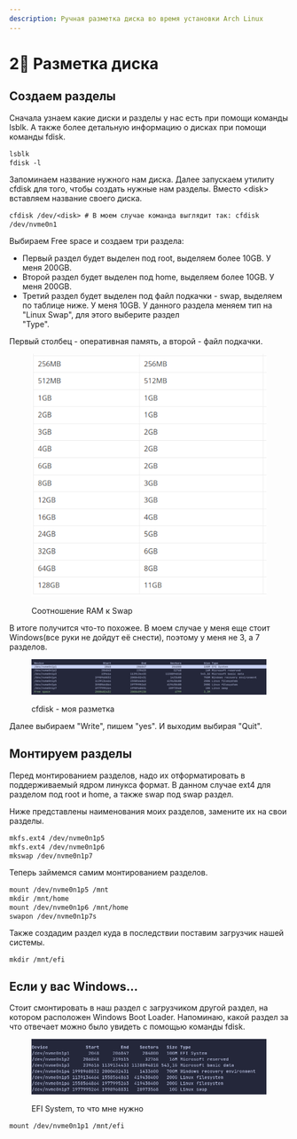 ```yaml
---
description: Ручная разметка диска во время установки Arch Linux
---
```


# 2⃣ Разметка диска

## Создаем разделы

Сначала узнаем какие диски и разделы у нас есть при помощи команды lsblk. А также более детальную информацию о дисках при помощи команды fdisk.

```shell
lsblk
fdisk -l
```

Запоминаем название нужного нам диска. Далее запускаем утилиту cfdisk для того, чтобы создать нужные нам разделы. Вместо \<disk> вставляем название своего диска.

```shell
cfdisk /dev/<disk> # В моем случае команда выглядит так: cfdisk /dev/nvme0n1
```

Выбираем Free space и создаем три раздела:

* Первый раздел будет выделен под root, выделяем более 10GB. У меня 200GB.
* Второй раздел будет выделен под home, выделяем более 10GB. У меня 200GB.
* Третий раздел будет выделен под файл подкачки - swap, выделяем по таблице ниже. У меня 10GB. У данного раздела меняем тип на "Linux Swap", для этого выберите раздел \
  "Type".

Первый столбец - оперативная память, а второй - файл подкачки.

<figure><img src="../../.gitbook/assets/image (3).png" alt=""><figcaption><p>Соотношение RAM к Swap</p></figcaption></figure>

В итоге получится что-то похожее. В моем случае у меня еще стоит Windows(все руки не дойдут её снести), поэтому у меня не 3, а 7 разделов.

<figure><img src="../../.gitbook/assets/image.png" alt=""><figcaption><p>cfdisk - моя разметка</p></figcaption></figure>

Далее выбираем "Write", пишем "yes". И выходим выбирая "Quit".

## Монтируем разделы

Перед монтированием разделов, надо их отформатировать в поддерживаемый ядром линукса формат. В данном случае ext4 для разделом под root и home, а также swap под swap раздел.&#x20;

Ниже представлены наименования моих разделов, замените их на свои разделы.

```shell
mkfs.ext4 /dev/nvme0n1p5
mkfs.ext4 /dev/nvme0n1p6
mkswap /dev/nvme0n1p7
```

Теперь займемся самим монтированием разделов.

```shell
mount /dev/nvme0n1p5 /mnt
mkdir /mnt/home
mount /dev/nvme0n1p6 /mnt/home
swapon /dev/nvme0n1p7s
```

Также создадим раздел куда в последствии поставим загрузчик нашей системы.

```shell
mkdir /mnt/efi
```

## Если у вас Windows...

Стоит смонтировать в наш раздел с загрузчиком другой раздел, на котором расположен Windows Boot Loader. Напоминаю, какой раздел за что отвечает можно было увидеть с помощью команды fdisk.

<figure><img src="../../.gitbook/assets/image (4).png" alt=""><figcaption><p>EFI System, то что мне нужно</p></figcaption></figure>

```shell
mount /dev/nvme0n1p1 /mnt/efi
```
